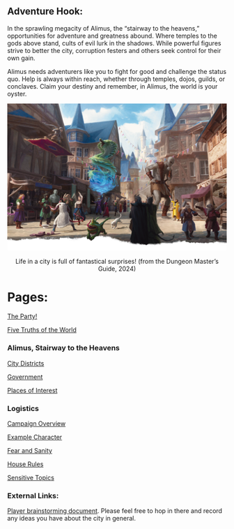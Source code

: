 ## Adventure Hook:

In the sprawling megacity of Alimus, the “stairway to the heavens,” opportunities for adventure and greatness abound. Where temples to the gods above stand, cults of evil lurk in the shadows. While powerful figures strive to better the city, corruption festers and others seek control for their own gain.

Alimus needs adventurers like you to fight for good and challenge the status quo. Help is always within reach, whether through temples, dojos, guilds, or conclaves. Claim your destiny and remember, in Alimus, the world is your oyster.

![A bustling city street full of whimsical creatures](/docs/assets/fantastical-city.png)
<p style="text-align:center;">Life in a city is full of fantastical surprises! (from the Dungeon Master’s Guide, 2024)</p>

# Pages:

[The Party!](https://isaaclepley.github.io/Alimus-Public/party.html)

[Five Truths of the World](https://isaaclepley.github.io/Alimus-Public/five-truths.html)

### Alimus, Stairway to the Heavens

[City Districts](https://isaaclepley.github.io/Alimus-Public/districts.html)

[Government](https://isaaclepley.github.io/Alimus-Public/government.html)

[Places of Interest](https://isaaclepley.github.io/Alimus-Public/poi.html)

### Logistics

[Campaign Overview](https://isaaclepley.github.io/Alimus-Public/campaign-overview.html)

[Example Character](https://isaaclepley.github.io/Alimus-Public/grimble.html)

[Fear and Sanity](https://isaaclepley.github.io/Alimus-Public/fear-and-sanity.html)

[House Rules](https://isaaclepley.github.io/Alimus-Public/house-rules.html)

[Sensitive Topics](https://isaaclepley.github.io/Alimus-Public/sensitive-topics)
### External Links:

[Player brainstorming document](https://docs.google.com/document/d/1gD8qbw5iMtRr_h-BPNG875Gul1bemXggJr7kiFw9V58/edit?tab=t.0). Please feel free to hop in there and record any ideas you have about the city in general.
